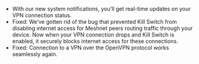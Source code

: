 * With our new system notifications, you’ll get real-time updates on your VPN connection status.
* Fixed: We’ve gotten rid of the bug that prevented Kill Switch from disabling internet access for Meshnet peers routing traffic through your device. Now when your VPN connection drops and Kill Switch is enabled, it securely blocks internet access for these connections.
* Fixed: Connection to a VPN over the OpenVPN protocol works seamlessly again.